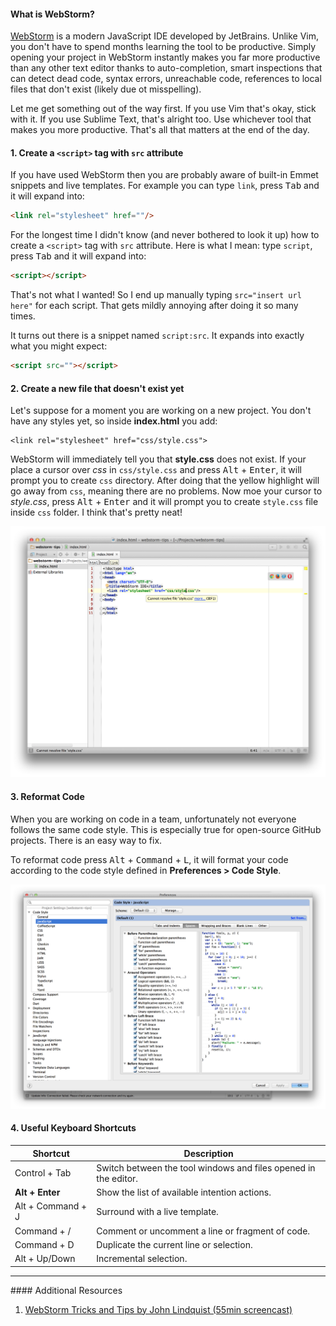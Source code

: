 #### What is WebStorm?

[WebStorm](http://www.jetbrains.com/webstorm/) is a modern JavaScript IDE
developed by JetBrains. Unlike Vim, you don't have to spend months learning the tool to be
productive. Simply opening your project in WebStorm instantly makes you far
more productive than any other text editor thanks to auto-completion,
smart inspections that can detect dead code, syntax errors, unreachable code,
references to local files that don't exist (likely due ot misspelling).

Let me get something out of the way first. If you use Vim that's okay,
stick with it. If you use Sublime Text, that's alright too. Use
whichever tool that makes you more productive. That's all that matters at the
end of the day.

#### 1. Create a `<script>` tag with `src` attribute
If you have used WebStorm then you are probably aware of built-in Emmet snippets and
live templates. For example you can type `link`, press <kbd>Tab</kbd> and it will expand into:

```html
<link rel="stylesheet" href=""/>
```

For the longest time I didn't know (and never bothered to look it up) how to create
a `<script>` tag with `src` attribute. Here is what I mean: type `script`, press <kbd>Tab</kbd> and
it will expand into:

```html
<script></script>
```

That's not what I wanted! So I end up manually typing `src="insert url here"` for
each script. That gets mildly annoying after doing it so many times.

It turns out there is a snippet named `script:src`. It expands into exactly
what you might expect:

```html
<script src=""></script>
```

#### 2. Create a new file that doesn't exist yet
Let's suppose for a moment you are working on a new project. You don't have any
styles yet, so inside **index.html** you add:

```
<link rel="stylesheet" href="css/style.css">
```

WebStorm will immediately tell you that **style.css** does not exist. If your place
a cursor over *css* in `css/style.css` and press <kbd>Alt</kbd> + <kbd>Enter</kbd>, it will prompt
you to create `css` directory. After doing that the yellow highlight will go away from
`css`, meaning there are no problems. Now moe your cursor to *style.css*, press
<kbd>Alt</kbd> + <kbd>Enter</kbd> and it will prompt you to create `style.css` file inside `css` folder.
I think that's pretty neat!

![](images/general/webstorm-ide-tips-1.png)

#### 3. Reformat Code

When you are working on code in a team, unfortunately not everyone follows the
same code style. This is especially true for open-source GitHub projects. There
is an easy way to fix.


To reformat code press <kbd>Alt</kbd> + <kbd>Command</kbd> + <kbd>L</kbd>, it will format your code according to
the code style defined in **Preferences > Code Style**.

![](images/general/webstorm-ide-tips-2.png)

#### 4. Useful Keyboard Shortcuts

<table class="table table-hover table-condensed">
  <thead>
    <tr class="inverse">
      <th>Shortcut</th>
      <th>Description</th>
    </tr>
  </thead>
  <tbody>
    <tr>
      <td>Control + Tab</td>
      <td>Switch between the tool windows and files opened in the editor.</td>
    </tr>
    <tr>
      <td><strong>Alt + Enter</strong></td>
      <td>Show the list of available intention actions.</td>
    </tr>
    <tr>
      <td>Alt + Command + J</td>
      <td>Surround with a live template.</td>
    </tr>
    <tr>
      <td>Command + /</td>
      <td>Comment or uncomment a line or fragment of code.</td>
    </tr>
    <tr>
      <td>Command + D</td>
      <td>Duplicate the current line or selection.</td>
    </tr>
    <tr>
      <td>Alt + Up/Down</td>
      <td>Incremental selection.</td>
    </tr>
  </tbody>
</table>

<hr>
#### <i class="fa fa-lightbulb-o text-danger"></i> Additional Resources

1. [WebStorm Tricks and Tips by John Lindquist (55min screencast)](https://www.youtube.com/watch?v=leKbqNpgoNQ)
